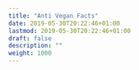 ```yaml
---
title: "Anti Vegan Facts"
date: 2019-05-30T20:22:46+01:00
lastmod: 2019-05-30T20:22:46+01:00
draft: false
description: ""
weight: 1000
---
```

